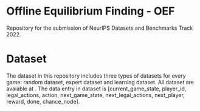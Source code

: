 # Offline Equilibrium Finding - OEF
Repository for the submission of NeurIPS Datasets and Benchmarks Track 2022.

# Dataset

The dataset in this repository includes three types of datasets for every game: random dataset, expert dataset and learning dataset. All dataset are avaiable at . The data entry in dataset is [current_game_state, player_id, legal_actions, action, next_game_state, next_legal_actions, next_player, reward, done, chance_node]. 
